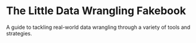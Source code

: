 # The Little Data Wrangling Fakebook

A guide to tackling real-world data wrangling through a variety of tools and strategies. 





